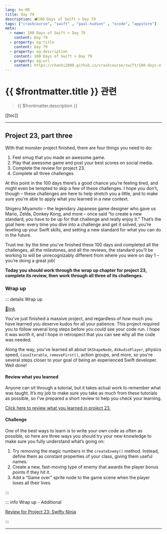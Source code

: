 ```yaml
---
lang: ko-KR
title: Day 79
description: 🕊️100 Days of Swift > Day 79
tags: ["crashcourse", "swift" , "paul-hudson" , "xcode", "appstore"]
meta:
  - name: 100 Days of Swift > Day 79
    content: Day 79
  - property: og:title
    content: Day 79
  - property: og:description
    content: 100 Days of Swift > Day 79
  - property: og:url
    content: https://chanhi2000.github.io/crashcourse/swift/100-days-of-swift/79.html
---
```


# {{ $frontmatter.title }} 관련

> {{ $frontmatter.description }}

[[toc]]

---

## Project 23, part three

With that monster project finished, there are four things you need to do:

1. Feel smug that you made an awesome game.
2. Play that awesome game and post your best scores on social media.
3. Complete the review for project 23.
4. Complete all three challenges

At this point in the 100 days there’s a good chance you’re feeling tired, and might even be tempted to skip a few of these challenges. I hope you don’t, though – these challenges are here to help stretch you a little, and to make sure you’re able to apply what you learned in a new context.

Shigeru Miyamoto – the legendary Japanese game designer who gave us Mario, Zelda, Donkey Kong, and more – once said “to create a new standard, you have to be up for that challenge and really enjoy it.” That’s the goal here: every time you dive into a challenge and get it solved, you’re leveling up your Swift skills, and setting a new standard for what you can do in the future.

Trust me: by the time you’ve finished these 100 days and completed all the challenges, all the milestones, and all the reviews, the standard you’ll be working to will be unrecognizably different from where you were on day 1 – you’re doing a great job!

__Today you should work through the wrap up chapter for project 23, complete its review, then work through all three of its challenges.__

### Wrap up

::: details Wrap up

[📎link](https://www.hackingwithswift.com/read/23/8/wrap-up)

<YouTube id="kb1a_23dHaE" />

You've just finished a massive project, and regardless of how much you have learned you deserve kudos for all your patience. This project required you to follow several long steps before you could see your code run. I hope it was worth it, and I hope in retrospect that you can see why all the code was needed.

Along the way, you've learned all about `SKShapeNode`, `AVAudioPlayer`, physics speed, `CaseIterable`, `removeFirst()`, action groups, and more, so you're several steps closer to your goal of being an experienced Swift developer. Well done!

#### Review what you learned

Anyone can sit through a tutorial, but it takes actual work to remember what was taught. It’s my job to make sure you take as much from these tutorials as possible, so I’ve prepared a short review to help you check your learning.

[Click here to review what you learned in project 23.][project-23-swifty-ninja]

#### Challenge

One of the best ways to learn is to write your own code as often as possible, so here are three ways you should try your new knowledge to make sure you fully understand what’s going on:

1. Try removing the magic numbers in the `createEnemy()` method. Instead, define them as constant properties of your class, giving them useful names.
2. Create a new, fast-moving type of enemy that awards the player bonus points if they hit it.
3. Add a “Game over” sprite node to the game scene when the player loses all their lives.

:::

::: info Wrap up - Additional 

[Review for Project 23: Swifty Ninja][project-23-swifty-ninja]

:::

---

<TagLinks />

[project-23-swifty-ninja]: https://www.hackingwithswift.com/review/hws/project-23-swifty-ninja